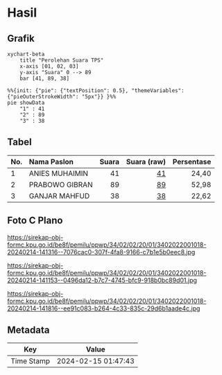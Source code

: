 # Hasil

## Grafik

```mermaid
xychart-beta
    title "Perolehan Suara TPS"
    x-axis [01, 02, 03]
    y-axis "Suara" 0 --> 89
    bar [41, 89, 38]
```

```mermaid
%%{init: {"pie": {"textPosition": 0.5}, "themeVariables": {"pieOuterStrokeWidth": "5px"}} }%%
pie showData
    "1" : 41
    "2" : 89
    "3" : 38
```

## Tabel

| No. | Nama Paslon    | Suara | Suara (raw) | Persentase |
|:--- |:-------------- | -----:| -----------:| ----------:|
| 1   | ANIES MUHAIMIN | 41    | [41][p-1]   | 24,40      |
| 2   | PRABOWO GIBRAN | 89    | [89][p-2]   | 52,98      |
| 3   | GANJAR MAHFUD  | 38    | [38][p-3]   | 22,62      |


[p-1]: https://github.com/gigit-pemilu/pemilu-2024-34-di-yogyakarta/blob/main/pilpres/hitung-suara/sub/34-di-yogyakarta/sub/02-bantul/sub/02-sanden/sub/2001-gadingsari/sub/018-tps/sub/paslon-1.txt
[p-2]: https://github.com/gigit-pemilu/pemilu-2024-34-di-yogyakarta/blob/main/pilpres/hitung-suara/sub/34-di-yogyakarta/sub/02-bantul/sub/02-sanden/sub/2001-gadingsari/sub/018-tps/sub/paslon-2.txt
[p-3]: https://github.com/gigit-pemilu/pemilu-2024-34-di-yogyakarta/blob/main/pilpres/hitung-suara/sub/34-di-yogyakarta/sub/02-bantul/sub/02-sanden/sub/2001-gadingsari/sub/018-tps/sub/paslon-3.txt

## Foto C Plano

https://sirekap-obj-formc.kpu.go.id/be8f/pemilu/ppwp/34/02/02/20/01/3402022001018-20240214-141316--7076cac0-307f-4fa8-9166-c7b1e5b0eec8.jpg

https://sirekap-obj-formc.kpu.go.id/be8f/pemilu/ppwp/34/02/02/20/01/3402022001018-20240214-141153--0496da12-b7c7-4745-bfc9-918b0bc89d01.jpg

https://sirekap-obj-formc.kpu.go.id/be8f/pemilu/ppwp/34/02/02/20/01/3402022001018-20240214-141816--ee91c083-b264-4c33-835c-29d6b1aade4c.jpg


## Metadata

| Key        | Value               |
| ---------- | ------------------- |
| Time Stamp | 2024-02-15 01:47:43 |



